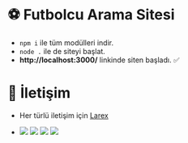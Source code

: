 # ⚽ Futbolcu Arama Sitesi

- `npm i` ile tüm modülleri indir.
- `node .` ile de siteyi başlat.
- **http://localhost:3000/** linkinde siten başladı. ✅

# 🔎 İletişim

- Her türlü iletişim için [Larex](https://discord.com/users/752910734748549161)


- ![](https://img.shields.io/github/stars/larexq/transfer) ![](https://img.shields.io/github/forks/larexq/transfer) ![](https://img.shields.io/github/v/tag/larexq/transfer) ![](https://img.shields.io/github/issues/larexq/transfer)
